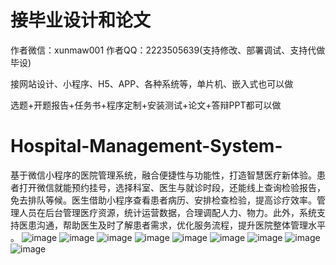 # 接毕业设计和论文
作者微信：xunmaw001  作者QQ：2223505639(支持修改、部署调试、支持代做毕设)

接网站设计、小程序、H5、APP、各种系统等，单片机、嵌入式也可以做

选题+开题报告+任务书+程序定制+安装测试+论文+答辩PPT都可以做
# Hospital-Management-System-
基于微信小程序的医院管理系统，融合便捷性与功能性，打造智慧医疗新体验。患者打开微信就能预约挂号，选择科室、医生与就诊时段，还能线上查询检验报告，免去排队等候。医生借助小程序查看患者病历、安排检查检验，提高诊疗效率。管理人员在后台管理医疗资源，统计运营数据，合理调配人力、物力。此外，系统支持医患沟通，帮助医生及时了解患者需求，优化服务流程，提升医院整体管理水平 。
![image](https://github.com/user-attachments/assets/92e9b395-db21-4293-9edb-b93d6874ecb4)
![image](https://github.com/user-attachments/assets/a948659a-7076-4ca8-980b-066096bdc372)
![image](https://github.com/user-attachments/assets/86ee4f42-2538-4825-84e3-0a31a8fbb777)
![image](https://github.com/user-attachments/assets/344b6e87-2cba-433b-90aa-a327e9ca82c4)
![image](https://github.com/user-attachments/assets/c22af7d2-db88-4ab8-87c4-95a135ad509a)
![image](https://github.com/user-attachments/assets/1e4a54bd-6253-41e7-b05b-cbe69b129212)
![image](https://github.com/user-attachments/assets/7be5efbf-3e90-46e9-b46b-a59abc11f9a9)
![image](https://github.com/user-attachments/assets/179a0a12-b598-41c1-898b-27b5a0dd7066)
![image](https://github.com/user-attachments/assets/a3fe9b35-1d72-42da-bd2e-38cd5124df00)

